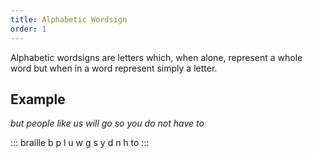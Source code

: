 ```yaml
---
title: Alphabetic Wordsign
order: 1
---
```


Alphabetic wordsigns are letters which, when alone, represent a whole word but when in a word represent simply a letter.

## Example

*but people like us will go so you do not have to*

::: braille
b p l u w g s y d n h to
:::